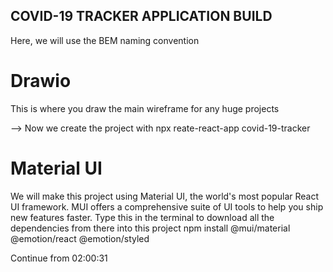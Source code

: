 ## COVID-19 TRACKER APPLICATION BUILD

Here, we will use the BEM naming convention

# Drawio
This is where you draw the main wireframe for any huge projects

--> Now we create the project with
    npx reate-react-app covid-19-tracker

# Material UI
We will make this project using Material UI, the world's most popular React UI framework.
MUI offers a comprehensive suite of UI tools to help you ship new features faster.
Type this in the terminal to download all the dependencies from there into this project
    npm install @mui/material @emotion/react @emotion/styled

Continue from 02:00:31